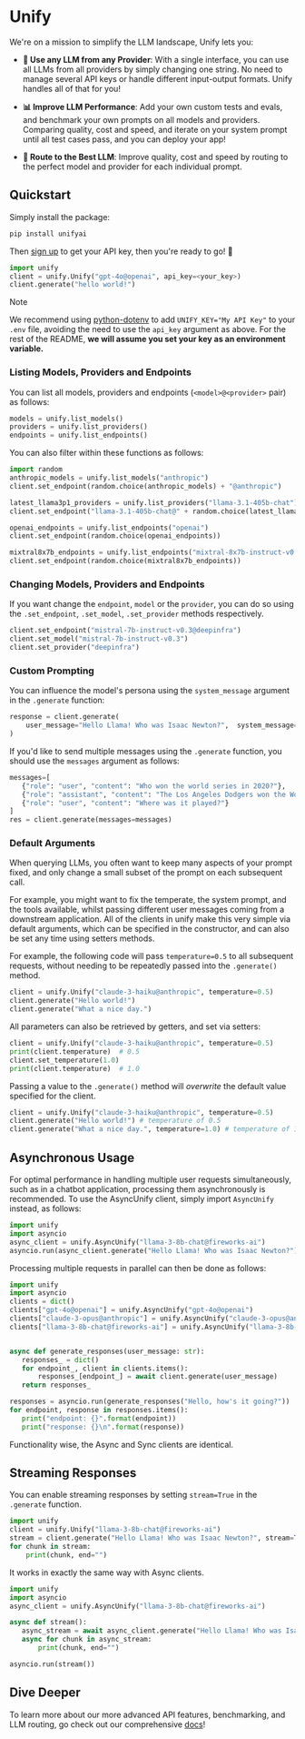 # Unify

We're on a mission to simplify the LLM landscape, Unify lets you:

* **🔑 Use any LLM from any Provider**: With a single interface, you can use all LLMs from all providers by simply changing one string. No need to manage several API keys or handle different input-output formats. Unify handles all of that for you!


* **📊 Improve LLM Performance**: Add your own custom tests and evals, and benchmark your own prompts on all models and providers. Comparing quality, cost and speed, and iterate on your system prompt until all test cases pass, and you can deploy your app!


* **🔀 Route to the Best LLM**: Improve quality, cost and speed by routing to the perfect model and provider for each individual prompt.

## Quickstart
Simply install the package:

```bash
pip install unifyai
```

Then [sign up](https://console.unify.ai) to get your API key, then you're ready to go! 🚀

```python
import unify
client = unify.Unify("gpt-4o@openai", api_key=<your_key>)
client.generate("hello world!")
```

> [!NOTE]
> We recommend using [python-dotenv](https://pypi.org/project/python-dotenv/)
> to add `UNIFY_KEY="My API Key"` to your `.env` file, avoiding the need to use the `api_key` argument as above.
> For the rest of the README, **we will assume you set your key as an environment variable.**

### Listing Models, Providers and Endpoints

You can list all models, providers and endpoints (`<model>@<provider>` pair) as follows:

```python
models = unify.list_models()
providers = unify.list_providers()
endpoints = unify.list_endpoints()
```

You can also filter within these functions as follows:

```python
import random
anthropic_models = unify.list_models("anthropic")
client.set_endpoint(random.choice(anthropic_models) + "@anthropic")

latest_llama3p1_providers = unify.list_providers("llama-3.1-405b-chat")
client.set_endpoint("llama-3.1-405b-chat@" + random.choice(latest_llama3p1_providers))

openai_endpoints = unify.list_endpoints("openai")
client.set_endpoint(random.choice(openai_endpoints))

mixtral8x7b_endpoints = unify.list_endpoints("mixtral-8x7b-instruct-v0.1")
client.set_endpoint(random.choice(mixtral8x7b_endpoints))

```

### Changing Models, Providers and Endpoints

If you want change the `endpoint`, `model` or the `provider`, you can do so using the `.set_endpoint`, `.set_model`, `.set_provider` methods respectively.

```python
client.set_endpoint("mistral-7b-instruct-v0.3@deepinfra")
client.set_model("mistral-7b-instruct-v0.3")
client.set_provider("deepinfra")
```

### Custom Prompting

You can influence the model's persona using the `system_message` argument in the `.generate` function:

```python
response = client.generate(
    user_message="Hello Llama! Who was Isaac Newton?",  system_message="You should always talk in rhymes"
)
```

If you'd like to send multiple messages using the `.generate` function, you should use the `messages` argument as follows:

 ```python
 messages=[
    {"role": "user", "content": "Who won the world series in 2020?"},
    {"role": "assistant", "content": "The Los Angeles Dodgers won the World Series in 2020."},
    {"role": "user", "content": "Where was it played?"}
]
res = client.generate(messages=messages)
 ```

### Default Arguments

When querying LLMs, you often want to keep many aspects of your prompt fixed,
and only change a small subset of the prompt on each subsequent call.

For example, you might want to fix the temperate, the system prompt,
and the tools available, whilst passing different user messages coming from a downstream
application. All of the clients in unify make this very simple via default arguments,
which can be specified in the constructor,
and can also be set any time using setters methods.

For example, the following code will pass `temperature=0.5` to all subsequent requests,
without needing to be repeatedly passed into the `.generate()` method.

```python
client = unify.Unify("claude-3-haiku@anthropic", temperature=0.5)
client.generate("Hello world!")
client.generate("What a nice day.")
```

All parameters can also be retrieved by getters, and set via setters:

```python
client = unify.Unify("claude-3-haiku@anthropic", temperature=0.5)
print(client.temperature)  # 0.5
client.set_temperature(1.0)
print(client.temperature)  # 1.0
```

Passing a value to the `.generate()` method will *overwrite* the default value specified
for the client.

```python
client = unify.Unify("claude-3-haiku@anthropic", temperature=0.5)
client.generate("Hello world!") # temperature of 0.5
client.generate("What a nice day.", temperature=1.0) # temperature of 1.0
```

## Asynchronous Usage
For optimal performance in handling multiple user requests simultaneously,
such as in a chatbot application, processing them asynchronously is recommended.
To use the AsyncUnify client, simply import `AsyncUnify` instead, as follows:

 ```python
import unify
import asyncio
async_client = unify.AsyncUnify("llama-3-8b-chat@fireworks-ai")
asyncio.run(async_client.generate("Hello Llama! Who was Isaac Newton?"))
```

Processing multiple requests in parallel can then be done as follows:

 ```python
import unify
import asyncio
clients = dict()
clients["gpt-4o@openai"] = unify.AsyncUnify("gpt-4o@openai")
clients["claude-3-opus@anthropic"] = unify.AsyncUnify("claude-3-opus@anthropic")
clients["llama-3-8b-chat@fireworks-ai"] = unify.AsyncUnify("llama-3-8b-chat@fireworks-ai")


async def generate_responses(user_message: str):
    responses_ = dict()
    for endpoint_, client in clients.items():
        responses_[endpoint_] = await client.generate(user_message)
    return responses_

responses = asyncio.run(generate_responses("Hello, how's it going?"))
for endpoint, response in responses.items():
    print("endpoint: {}".format(endpoint))
    print("response: {}\n".format(response))
```

Functionality wise, the Async and Sync clients are identical.

## Streaming Responses
You can enable streaming responses by setting `stream=True` in the `.generate` function.

```python
import unify
client = unify.Unify("llama-3-8b-chat@fireworks-ai")
stream = client.generate("Hello Llama! Who was Isaac Newton?", stream=True)
for chunk in stream:
    print(chunk, end="")
```

It works in exactly the same way with Async clients.

 ```python
import unify
import asyncio
async_client = unify.AsyncUnify("llama-3-8b-chat@fireworks-ai")

async def stream():
    async_stream = await async_client.generate("Hello Llama! Who was Isaac Newton?", stream=True)
    async for chunk in async_stream:
        print(chunk, end="")

asyncio.run(stream())
```
## Dive Deeper

To learn more about our more advanced API features, benchmarking, and LLM routing,
go check out our comprehensive [docs](https://unify.ai/docs)!